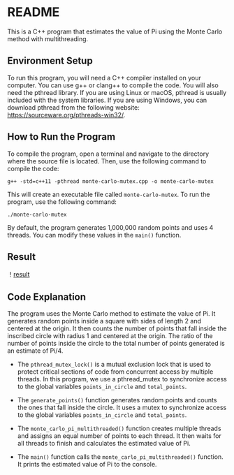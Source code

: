 # README

This is a C++ program that estimates the value of Pi using the Monte Carlo method with multithreading.

## Environment Setup

To run this program, you will need a C++ compiler installed on your computer. You can use g++ or clang++ to compile the code. You will also need the pthread library. If you are using Linux or macOS, pthread is usually included with the system libraries. If you are using Windows, you can download pthread from the following website: https://sourceware.org/pthreads-win32/.

## How to Run the Program

To compile the program, open a terminal and navigate to the directory where the source file is located. Then, use the following command to compile the code:

```
g++ -std=c++11 -pthread monte-carlo-mutex.cpp -o monte-carlo-mutex
```

This will create an executable file called `monte-carlo-mutex`. To run the program, use the following command:

```
./monte-carlo-mutex
```

By default, the program generates 1,000,000 random points and uses 4 threads. You can modify these values in the `main()` function.

## Result
！[result](./monte-carlo-mutex.png)


## Code Explanation

The program uses the Monte Carlo method to estimate the value of Pi. It generates random points inside a square with sides of length 2 and centered at the origin. It then counts the number of points that fall inside the inscribed circle with radius 1 and centered at the origin. The ratio of the number of points inside the circle to the total number of points generated is an estimate of Pi/4.

- The `pthread_mutex_lock()` is a mutual exclusion lock that is used to protect critical sections of code from concurrent access by multiple threads. In this program, we use a pthread_mutex to synchronize access to the global variables `points_in_circle` and `total_points`.

- The `generate_points()` function generates random points and counts the ones that fall inside the circle. It uses a mutex to synchronize access to the global variables `points_in_circle` and `total_points`.

- The `monte_carlo_pi_multithreaded()` function creates multiple threads and assigns an equal number of points to each thread. It then waits for all threads to finish and calculates the estimated value of Pi.

- The `main()` function calls the `monte_carlo_pi_multithreaded()` function. It prints the estimated value of Pi to the console.
